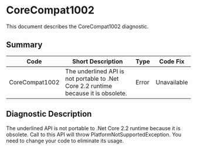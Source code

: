 # CoreCompat1002
This document describes the CoreCompat1002 diagnostic.

## Summary

| Code   | Short Description                                                                        | Type  | Code Fix  | 
| ------ | ---------------------------------------------------------------------------------------- | ----- | --------- | 
| CoreCompat1002 | The underlined API is not portable to .Net Core 2.2 runtime because it is obsolete. | Error | Unavailable |

## Diagnostic Description

The underlined API is not portable to .Net Core 2.2 runtime because it is obsolete. Call to this API will throw PlatformNotSupportedException. You need to change your code to eliminate its usage.
